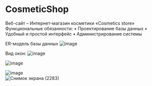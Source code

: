 # CosmeticShop
Веб-сайт – Интернет-магазин косметики «Cosmetics store»
Функциональные обязанности:
• Проектирование базы данных
• Удобный и простой интерфейс
• Администрирование системы

ER-модель базы данных
![image](https://github.com/AnnaZalevskaya/CosmeticShop/assets/123122231/0725129b-3a88-483d-b185-37dd9ccb3ef3)

Вид окон:
![image](https://github.com/AnnaZalevskaya/CosmeticShop/assets/123122231/d6263e9a-cb42-48a0-8f24-b3c428af574c)

![image](https://github.com/AnnaZalevskaya/CosmeticShop/assets/123122231/d9bea667-e65b-4162-bf75-1eff7e7781d1)

![image](https://github.com/AnnaZalevskaya/CosmeticShop/assets/123122231/2628feb6-7bf8-4c31-a89b-1586e72132f1)  
![Снимок экрана (2283)](https://github.com/AnnaZalevskaya/CosmeticShop/assets/123122231/bd7c05cb-5163-4954-b006-98904a506134)
